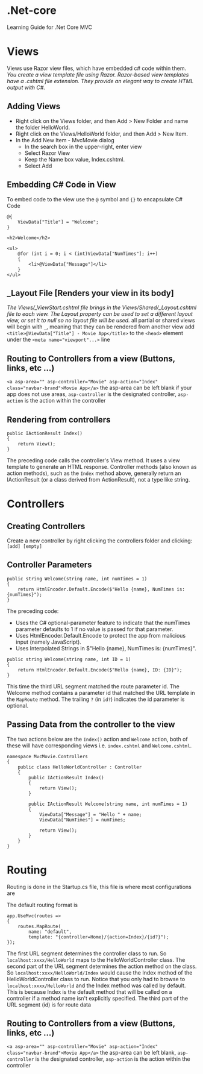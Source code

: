# .Net-core
Learning Guide for .Net Core MVC


# Views 
Views use Razor view files, which have embedded c# code within them. *You create a view template file using Razor. Razor-based view templates have a .cshtml file extension. They provide an elegant way to create HTML output with C#.*

## Adding Views 
- Right click on the Views folder, and then Add > New Folder and name the folder HelloWorld.
- Right click on the Views/HelloWorld folder, and then Add > New Item.
- In the Add New Item - MvcMovie dialog
  - In the search box in the upper-right, enter view
  - Select Razor View
  - Keep the Name box value, Index.cshtml.
  - Select Add

## Embedding C# Code in View
To embed code to the view use the `@` symbol and `{}` to encapsulate C# Code 
```
@{
    ViewData["Title"] = "Welcome";
}

<h2>Welcome</h2>

<ul>
    @for (int i = 0; i < (int)ViewData["NumTimes"]; i++)
    {
        <li>@ViewData["Message"]</li> 
    }
</ul>
```
## \_Layout File [Renders your view in its body]
*The Views/_ViewStart.cshtml file brings in the Views/Shared/_Layout.cshtml file to each view. The Layout property can be used to set a different layout view, or set it to null so no layout file will be used.*
all partial or shared views will begin with `_`, meaning that they can be rendered from another view
add `<title>@ViewData["Title"] - Movie App</title>` to the `<head>` element under the `<meta name="viewport"...>` line

## Routing to Controllers from a view (Buttons, links, etc ...) 
`<a asp-area="" asp-controller="Movie" asp-action="Index" class="navbar-brand">Movie App</a>`
the asp-area can be left blank if your app does not use areas, `asp-controller` is the designated controller, `asp-action` is the action within the controller

## Rendering from controllers 
```
public IActionResult Index()
{
    return View();
}
```
The preceding code calls the controller's View method. It uses a view template to generate an HTML response. Controller methods (also known as action methods), such as the `Index` method above, generally return an IActionResult (or a class derived from ActionResult), not a type like string.

# Controllers 

## Creating Controllers 
Create a new controller by right clicking the controllers folder and clicking:` [add] [empty] `

## Controller Parameters 
```
public string Welcome(string name, int numTimes = 1)
{
    return HtmlEncoder.Default.Encode($"Hello {name}, NumTimes is: {numTimes}");
}
```
The preceding code:

- Uses the C# optional-parameter feature to indicate that the numTimes parameter defaults to 1 if no value is passed for that parameter.
- Uses HtmlEncoder.Default.Encode to protect the app from malicious input (namely JavaScript).
- Uses Interpolated Strings in $"Hello {name}, NumTimes is: {numTimes}".

```
public string Welcome(string name, int ID = 1)
{
    return HtmlEncoder.Default.Encode($"Hello {name}, ID: {ID}");
}
```
This time the third URL segment matched the route parameter id. The Welcome method contains a parameter id that matched the URL template in the `MapRoute` method. The trailing `?` (in `id?`) indicates the id parameter is optional.

## Passing Data from the controller to the view 

The two actions below are the `Index()` action and `Welcome` action, both of these will have corresponding views i.e. `index.cshtml` and `Welcome.cshtml`.

```
namespace MvcMovie.Controllers
{
    public class HelloWorldController : Controller
    {
        public IActionResult Index()
        {
            return View();
        }

        public IActionResult Welcome(string name, int numTimes = 1)
        {
            ViewData["Message"] = "Hello " + name;
            ViewData["NumTimes"] = numTimes;

            return View();
        }
    }
}
```

# Routing 
Routing is done in the Startup.cs file, this file is where most configurations are 

The default routing format is 
```
app.UseMvc(routes =>
{
    routes.MapRoute(
        name: "default",
        template: "{controller=Home}/{action=Index}/{id?}");
});
```
The first URL segment determines the controller class to run. So `localhost:xxxx/HelloWorld` maps to the HelloWorldController class. The second part of the URL segment determines the action method on the class. So `localhost:xxxx/HelloWorld/Index` would cause the Index method of the HelloWorldController class to run. Notice that you only had to browse to `localhost:xxxx/HelloWorld` and the Index method was called by default. This is because Index is the default method that will be called on a controller if a method name isn't explicitly specified. The third part of the URL segment (id) is for route data

## Routing to Controllers from a view (Buttons, links, etc ...) 
`<a asp-area="" asp-controller="Movie" asp-action="Index" class="navbar-brand">Movie App</a>`
the asp-area can be left blank, `asp-controller` is the designated controller, `asp-action` is the action within the controller
